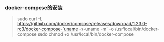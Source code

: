 ### docker-compose的安装
>sudo curl -L https://github.com/docker/compose/releases/download/1.23.0-rc3/docker-compose-`uname -s`-`uname -m` -o /usr/local/bin/docker-compose
>sudo chmod +x /usr/local/bin/docker-compose
